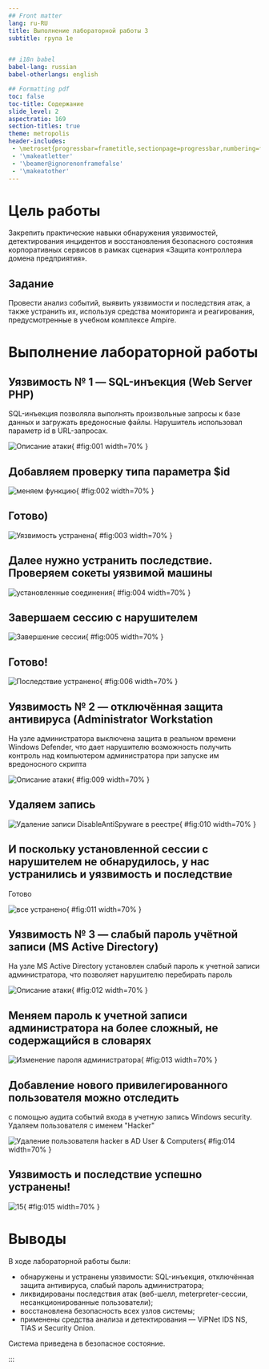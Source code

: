 ```yaml
---
## Front matter
lang: ru-RU
title: Bыполнениe лабораторной работы 3
subtitle: група 1е


## i18n babel
babel-lang: russian
babel-otherlangs: english

## Formatting pdf
toc: false
toc-title: Содержание
slide_level: 2
aspectratio: 169
section-titles: true
theme: metropolis
header-includes:
 - \metroset{progressbar=frametitle,sectionpage=progressbar,numbering=fraction}
 - '\makeatletter'
 - '\beamer@ignorenonframefalse'
 - '\makeatother'
---
```




# Цель работы

Закрепить практические навыки обнаружения уязвимостей, детектирования инцидентов и восстановления безопасного состояния корпоративных сервисов в рамках сценария «Защита контроллера домена предприятия».

## Задание

Провести анализ событий, выявить уязвимости и последствия атак, а также устранить их, используя средства мониторинга и реагирования, предусмотренные в учебном комплексе Ampire.

# Выполнение лабораторной работы

## Уязвимость № 1 — SQL-инъекция (Web Server PHP)

SQL-инъекция позволяла выполнять произвольные запросы к базе данных и загружать вредоносные файлы. Нарушитель использовал параметр id в URL-запросах.

![Описание атаки](image/1.png){ #fig:001 width=70% }  

## Добавляем проверку типа параметра $id

![меняем функцию](image/4.png){ #fig:002 width=70% } 

## Готово)

![Уязвимость устранена](image/5.png){ #fig:003 width=70% } 

## Далее нужно устранить последствие. Проверяем сокеты уязвимой машины

![установленные соединения](image/6.png){ #fig:004 width=70% } 

## Завершаем сессию с нарушителем

![Завершение сессии](image/7.png){ #fig:005 width=70% }  

## Готово!

![Последствие устранено](image/8.png){ #fig:006 width=70% }  

## Уязвимость № 2 — отключённая защита антивируса (Administrator Workstation

На узле администратора выключена защита в реальном времени
Windows Defender, что дает нарушителю возможность получить контроль над
компьютером администратора при запуске им вредоносного скрипта

![Описание атаки](image/2.png){ #fig:009 width=70% }  

## Удаляем запись 

![Удаление записи DisableAntiSpyware в реестре](image/9.png){ #fig:010 width=70% } 

## И поскольку установленной сессии с нарушителем не обнарудилось, у нас устранились и уязвимость и последствие
Готово 

![все устранено](image/10.png){ #fig:011 width=70% }  


## Уязвимость № 3 — слабый пароль учётной записи (MS Active Directory)

На узле MS Active Directory установлен слабый пароль к учетной записи
администратора, что позволяет нарушителю перебирать пароль

![Описание атаки](image/3.png){ #fig:012 width=70% }  

## Меняем пароль к учетной записи администратора на более сложный, не содержащийся в словарях

![Изменение пароля администратора](image/11.png){ #fig:013 width=70% }  

## Добавление нового привилегированного пользователя можно отследить
с помощью аудита событий входа в учетную запись Windows security. 
Удаляем пользователя с именем "Hacker"

![Удаление пользователя hacker в AD User & Computers](image/12.png){ #fig:014 width=70% }  

## Уязвимость и последствие успешно устранены!

![15](image/13.png){ #fig:015 width=70% }  



# Выводы

В ходе лабораторной работы были:

- обнаружены и устранены уязвимости: SQL-инъекция, отключённая защита антивируса, слабый пароль администратора;
- ликвидированы последствия атак (веб-шелл, meterpreter-сессии, несанкционированные пользователи);
- восстановлена безопасность всех узлов системы;
- применены средства анализа и детектирования — ViPNet IDS NS, TIAS и Security Onion.

Система приведена в безопасное состояние.


:::

